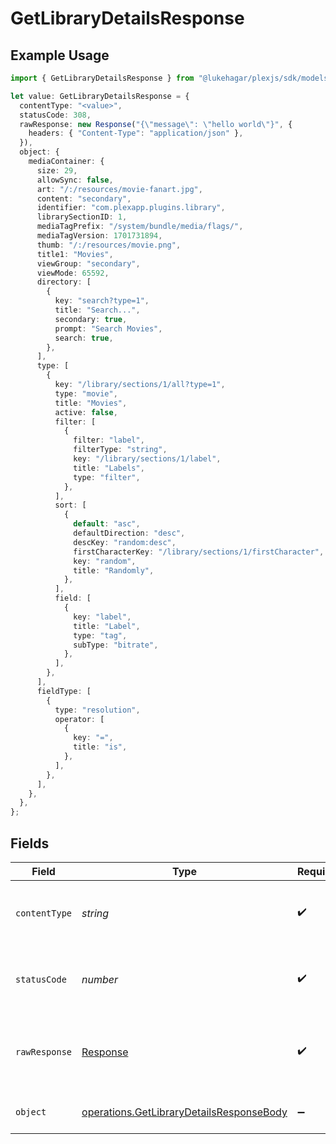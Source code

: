 # GetLibraryDetailsResponse

## Example Usage

```typescript
import { GetLibraryDetailsResponse } from "@lukehagar/plexjs/sdk/models/operations";

let value: GetLibraryDetailsResponse = {
  contentType: "<value>",
  statusCode: 308,
  rawResponse: new Response("{\"message\": \"hello world\"}", {
    headers: { "Content-Type": "application/json" },
  }),
  object: {
    mediaContainer: {
      size: 29,
      allowSync: false,
      art: "/:/resources/movie-fanart.jpg",
      content: "secondary",
      identifier: "com.plexapp.plugins.library",
      librarySectionID: 1,
      mediaTagPrefix: "/system/bundle/media/flags/",
      mediaTagVersion: 1701731894,
      thumb: "/:/resources/movie.png",
      title1: "Movies",
      viewGroup: "secondary",
      viewMode: 65592,
      directory: [
        {
          key: "search?type=1",
          title: "Search...",
          secondary: true,
          prompt: "Search Movies",
          search: true,
        },
      ],
      type: [
        {
          key: "/library/sections/1/all?type=1",
          type: "movie",
          title: "Movies",
          active: false,
          filter: [
            {
              filter: "label",
              filterType: "string",
              key: "/library/sections/1/label",
              title: "Labels",
              type: "filter",
            },
          ],
          sort: [
            {
              default: "asc",
              defaultDirection: "desc",
              descKey: "random:desc",
              firstCharacterKey: "/library/sections/1/firstCharacter",
              key: "random",
              title: "Randomly",
            },
          ],
          field: [
            {
              key: "label",
              title: "Label",
              type: "tag",
              subType: "bitrate",
            },
          ],
        },
      ],
      fieldType: [
        {
          type: "resolution",
          operator: [
            {
              key: "=",
              title: "is",
            },
          ],
        },
      ],
    },
  },
};
```

## Fields

| Field                                                                                                       | Type                                                                                                        | Required                                                                                                    | Description                                                                                                 |
| ----------------------------------------------------------------------------------------------------------- | ----------------------------------------------------------------------------------------------------------- | ----------------------------------------------------------------------------------------------------------- | ----------------------------------------------------------------------------------------------------------- |
| `contentType`                                                                                               | *string*                                                                                                    | :heavy_check_mark:                                                                                          | HTTP response content type for this operation                                                               |
| `statusCode`                                                                                                | *number*                                                                                                    | :heavy_check_mark:                                                                                          | HTTP response status code for this operation                                                                |
| `rawResponse`                                                                                               | [Response](https://developer.mozilla.org/en-US/docs/Web/API/Response)                                       | :heavy_check_mark:                                                                                          | Raw HTTP response; suitable for custom response parsing                                                     |
| `object`                                                                                                    | [operations.GetLibraryDetailsResponseBody](../../../sdk/models/operations/getlibrarydetailsresponsebody.md) | :heavy_minus_sign:                                                                                          | The details of the library                                                                                  |